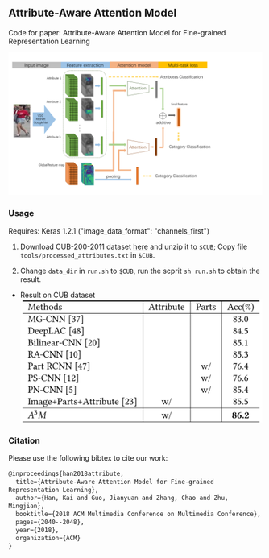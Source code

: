 ## Attribute-Aware Attention Model
Code for paper: Attribute-Aware Attention Model for Fine-grained Representation Learning

![](./fig/a3m.png)

### Usage
Requires: Keras 1.2.1 ("image_data_format": "channels_first")

1. Download CUB-200-2011 dataset [here](http://www.vision.caltech.edu/visipedia/CUB-200-2011.html) and unzip it to `$CUB`; Copy file `tools/processed_attributes.txt` in `$CUB`.

2. Change `data_dir` in `run.sh` to `$CUB`, run the scprit `sh run.sh` to obtain the result.

- Result on CUB dataset
![](./fig/result.png)

### Citation

Please use the following bibtex to cite our work:
```
@inproceedings{han2018attribute,
  title={Attribute-Aware Attention Model for Fine-grained Representation Learning},
  author={Han, Kai and Guo, Jianyuan and Zhang, Chao and Zhu, Mingjian},
  booktitle={2018 ACM Multimedia Conference on Multimedia Conference},
  pages={2040--2048},
  year={2018},
  organization={ACM}
}
```
